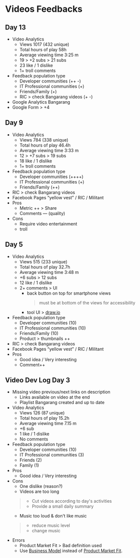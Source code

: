 # Videos Feedbacks
## Day 13
- Video Analytics
    - Views 1017 (432 unique)
    - Total hours of play 58h
    - Average viewing time 3:25 m
    - 19 > +2 subs > 21 subs
    - 23 like / 1 dislike
    - 1+ troll comments
- Feedback population type
    - Developer communities (++ -)
    - IT Professional communities (+)
    - Friends/Family (+)
    - RIC > check Bangarang videos (+ -)
- Google Analytics Bangarang
- Google Form > +4


## Day 9
- Video Analytics
    - Views 784 (338 unique)
    - Total hours of play 46.4h
    - Average viewing time 3:33 m
    - 12 > +7 subs > 19 subs
    - 18 like / 1 dislike
    - 1+ troll comments
- Feedback population type
    - Developer communities (++++)
    - IT Professional communities (+)
    - Friends/Family (++)
- RIC > check Bangarang videos
- Facebook Pages “yellow vest” / RIC / Militant
- Pros
    - Metric ++ > Share
    - Comments — (quality)
- Cons
    - Require video entertainment
    - troll

## Day 5
- Video Analytics
    - Views 515 (233 unique)
    - Total hours of play 32.7h
    - Average viewing time 3:48 m
    - +6 subs > 12 subs
    - 12 like / 1 dislike
    - 2+ comments > UI 
        - back button on top for smartphone views
            > must be at bottom of the views for accessibility
        - tool UI > [draw.io](https://draw.io)
- Feedback population type
    - Developer communities (10)
    - IT Professional communities (10)
    - Friends/Family (10)
    - Product > thumbnails ++
- RIC > check Bangarang videos
- Facebook Pages “yellow vest” / RIC / Militant
- Pros
    - Good idea / Very interesting
    - Comment++

## Video Dev Log Day 3
- Missing video previous/next links on description
    - Links available on video at the end
    - Playlist Bangarang created and up to date
- Video Analytics
    - Views 126 (87 unique)
    - Total hours of play 15.2h
    - Average viewing time 7.15 m
    - +6 sub
    - 1 like / 1 dislike
    - No comments
- Feedback population type
    - Developer communities (10)
    - IT Professional communities (3)
    - Friends (2)
    - Family (1)
- Pros
    - Good idea / Very interesting
- Cons
    - One dislike (reason?)
    - Videos are too long
    > - Cut videos according to day's activities
    > - Provide a small daily summary
    - Music too loud & don't like music
    > - reduce music level
    > - change music
- Errors
    - Product Market Fit > Bad definition used
    - Use [Business Model](https://en.wikipedia.org/wiki/Business_model) instead of [Product Market Fit](https://en.wikipedia.org/wiki/Product/market_fit).